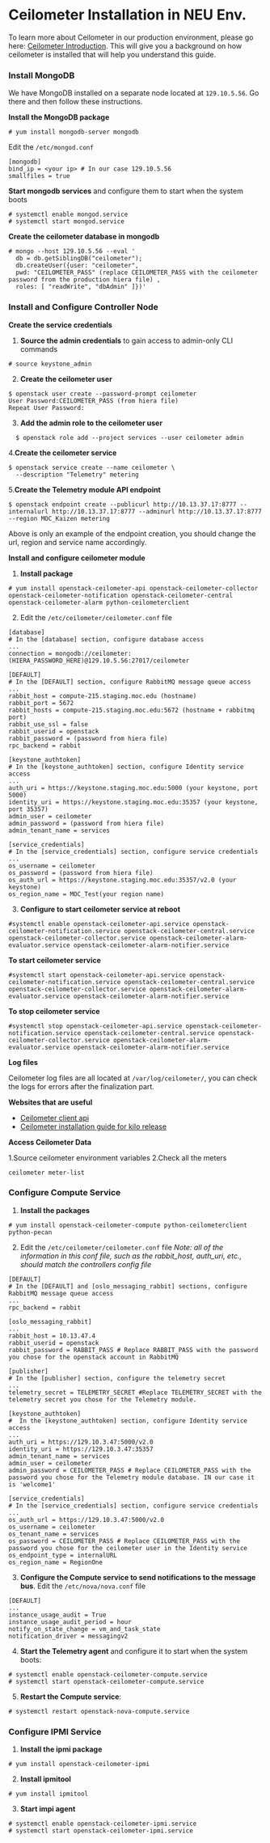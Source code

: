 # Ceilometer Installation in NEU Env.
To learn more about Ceilometer in our production environment, please go here: [Ceilometer Introduction](Ceilometer-Introduction.html). This will give you a background on how ceilometer is installed that will help you understand this guide.

### Install MongoDB
We have MongoDB installed on a separate node located at `129.10.5.56`. Go there and then follow these instructions.

**Install the MongoDB package**
```
# yum install mongodb-server mongodb
```

Edit the `/etc/mongod.conf`
```
[mongodb]
bind_ip = <your ip> # In our case 129.10.5.56
smallfiles = true
```

**Start mongodb services** and configure them to start when the system boots
```
# systemctl enable mongod.service
# systemctl start mongod.service
```

**Create the ceilometer database in mongodb**
```
# mongo --host 129.10.5.56 --eval '
  db = db.getSiblingDB("ceilometer");
  db.createUser({user: "ceilometer",
  pwd: "CEILOMETER_PASS" (replace CEILOMETER_PASS with the ceilometer password from the production hiera file) ,
  roles: [ "readWrite", "dbAdmin" ]})'
```

### Install and Configure Controller Node

**Create the service credentials**

1. **Source the admin credentials** to gain access to admin-only CLI commands
```
# source keystone_admin
```
2. **Create the ceilometer user**
```
$ openstack user create --password-prompt ceilometer
User Password:CEILOMETER_PASS (from hiera file)
Repeat User Password:
```
3. **Add the admin role to the ceilometer user**

```
  $ openstack role add --project services --user ceilometer admin
```
4.**Create the ceilometer service**
```
$ openstack service create --name ceilometer \
  --description "Telemetry" metering
```
5.**Create the Telemetry module API endpoint**
```
$ openstack endpoint create --publicurl http://10.13.37.17:8777 --internalurl http://10.13.37.17:8777 --adminurl http://10.13.37.17:8777 --region MOC_Kaizen metering
```
  Above is only an example of the endpoint creation, you should change the url, region and service name accordingly. 

**Install and configure ceilometer module**

1. **Install package**
```
# yum install openstack-ceilometer-api openstack-ceilometer-collector openstack-ceilometer-notification openstack-ceilometer-central openstack-ceilometer-alarm python-ceilometerclient
```
2. Edit the `/etc/ceilometer/ceilometer.conf` file
```
[database]
# In the [database] section, configure database access
...
connection = mongodb://ceilometer:(HIERA_PASSWORD_HERE)@129.10.5.56:27017/ceilometer

[DEFAULT]
# In the [DEFAULT] section, configure RabbitMQ message queue access
...
rabbit_host = compute-215.staging.moc.edu (hostname)
rabbit_port = 5672
rabbit_hosts = compute-215.staging.moc.edu:5672 (hostname + rabbitmq port)
rabbit_use_ssl = false
rabbit_userid = openstack
rabbit_password = (password from hiera file)
rpc_backend = rabbit

[keystone_authtoken]
# In the [keystone_authtoken] section, configure Identity service access
...
auth_uri = https://keystone.staging.moc.edu:5000 (your keystone, port 5000)
identity_uri = https://keystone.staging.moc.edu:35357 (your keystone, port 35357)
admin_user = ceilometer
admin_password = (password from hiera file)
admin_tenant_name = services

[service_credentials]
# In the [service_credentials] section, configure service credentials
...
os_username = ceilometer
os_password = (password from hiera file)
os_auth_url = https://keystone.staging.moc.edu:35357/v2.0 (your keystone)
os_region_name = MOC_Test(your region name)

```
3. **Configure to start ceilometer service at reboot**

```
#systemctl enable openstack-ceilometer-api.service openstack-ceilometer-notification.service openstack-ceilometer-central.service openstack-ceilometer-collector.service openstack-ceilometer-alarm-evaluator.service openstack-ceilometer-alarm-notifier.service
```

**To start ceilometer service**

```
#systemctl start openstack-ceilometer-api.service openstack-ceilometer-notification.service openstack-ceilometer-central.service openstack-ceilometer-collector.service openstack-ceilometer-alarm-evaluator.service openstack-ceilometer-alarm-notifier.service
```

**To stop ceilometer service**
```
#systemctl stop openstack-ceilometer-api.service openstack-ceilometer-notification.service openstack-ceilometer-central.service openstack-ceilometer-collector.service openstack-ceilometer-alarm-evaluator.service openstack-ceilometer-alarm-notifier.service
```

**Log files**

Ceilometer log files are all located at  `/var/log/ceilometer/`, you can check the logs for errors after the finalization part. 

**Websites that are useful**

* [Ceilometer client api](http://docs.openstack.org/developer/ceilometer/webapi/v2.html)
* [Ceilometer installation guide for kilo release](http://docs.openstack.org/kilo/install-guide/install/yum/content/ch_ceilometer.html)

**Access Ceilometer Data**

1.Source ceilometer environment variables
2.Check all the meters 

```
ceilometer meter-list
```

### Configure Compute Service
1. **Install the packages**
```
# yum install openstack-ceilometer-compute python-ceilometerclient python-pecan
```

2. Edit the `/etc/ceilometer/ceilometer.conf` file
*Note: all of the information in this conf file, such as the rabbit_host, auth_uri, etc., should match the controllers config file*
```
[DEFAULT]
# In the [DEFAULT] and [oslo_messaging_rabbit] sections, configure RabbitMQ message queue access
...
rpc_backend = rabbit
 
[oslo_messaging_rabbit]
...
rabbit_host = 10.13.47.4  
rabbit_userid = openstack
rabbit_password = RABBIT_PASS # Replace RABBIT_PASS with the password you chose for the openstack account in RabbitMQ

[publisher]
# In the [publisher] section, configure the telemetry secret
...
telemetry_secret = TELEMETRY_SECRET #Replace TELEMETRY_SECRET with the telemetry secret you chose for the Telemetry module.

[keystone_authtoken]
#  In the [keystone_authtoken] section, configure Identity service access
...
auth_uri = https://129.10.3.47:5000/v2.0
identity_uri = https://129.10.3.47:35357
admin_tenant_name = services
admin_user = ceilometer
admin_password = CEILOMETER_PASS # Replace CEILOMETER_PASS with the password you chose for the Telemetry module database. IN our case it is 'welcome1'

[service_credentials]
# In the [service_credentials] section, configure service credentials
...
os_auth_url = https://129.10.3.47:5000/v2.0
os_username = ceilometer
os_tenant_name = services
os_password = CEILOMETER_PASS # Replace CEILOMETER_PASS with the password you chose for the ceilometer user in the Identity service
os_endpoint_type = internalURL
os_region_name = RegionOne
```

3. **Configure the Compute service to send notifications to the message bus**. Edit the `/etc/nova/nova.conf` file

```
[DEFAULT]
...
instance_usage_audit = True
instance_usage_audit_period = hour
notify_on_state_change = vm_and_task_state
notification_driver = messagingv2
```


4. **Start the Telemetry agent** and configure it to start when the system boots:

```
# systemctl enable openstack-ceilometer-compute.service
# systemctl start openstack-ceilometer-compute.service
```

5. **Restart the Compute service**:

```
# systemctl restart openstack-nova-compute.service
```

### Configure IPMI Service
1. **Install the ipmi package**
```
# yum install openstack-ceilometer-ipmi
```
2. **Install ipmitool**
```
# yum install ipmitool
```
3. **Start impi agent**
```
# systemctl enable openstack-ceilometer-ipmi.service
# systemctl start openstack-ceilometer-ipmi.service
```

